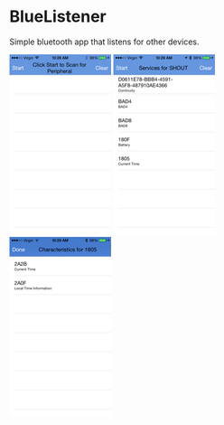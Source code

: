 # BlueListener
Simple bluetooth app that listens for other devices.

![](https://github.com/melbrng/BlueListener/blob/master/images/IMG_0296.png)
![](https://github.com/melbrng/BlueListener/blob/master/images/IMG_0297.png)
![](https://github.com/melbrng/BlueListener/blob/master/images/IMG_0298.png)

